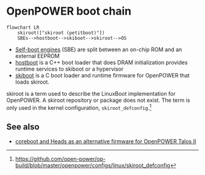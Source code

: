 # OpenPOWER boot chain

```mermaid
flowchart LR
    skiroot(["skiroot (petitboot)"])
    SBEs-->hostboot-->skiboot-->skiroot-->OS
```

- [Self-boot engines](https://github.com/open-power/sbe) (SBE) are split
  between an on-chip ROM and an external EEPROM
- [hostboot](https://github.com/open-power/hostboot) is a C++ boot loader that
  does DRAM initialization provides runtime services to skiboot or a hypervisor
- [skiboot](https://github.com/open-power/skiboot) is a C boot loader and
  runtime firmware for OpenPOWER that loads skiroot.

skiroot is a term used to describe the LinuxBoot implementation for OpenPOWER.
A skiroot repository or package does not exist. The term is only used in the
kernel configuration, `skiroot_defconfig`.[^1]

## See also

- [coreboot and Heads as an alternative firmware for OpenPOWER Talos
  II](https://openpower.foundation/blog/coreboot-on-talos2/)

[^1]: <https://github.com/open-power/op-build/blob/master/openpower/configs/linux/skiroot_defconfig>
